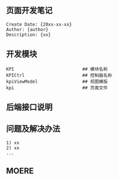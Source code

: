 ## 页面开发笔记
    Create Date: {20xx-xx-xx}
    Author: {author}
    Description: {xx}
## 开发模块
    KPI                          ## 模块名称 
    KPICtrl                      ## 控制器名称
    kpiViewModel                 ## 视图模版
    kpi                          ## 页面文件
## 后端接口说明
    
## 问题及解决办法
    1) xx
    2) xx
    ...
## MOERE
